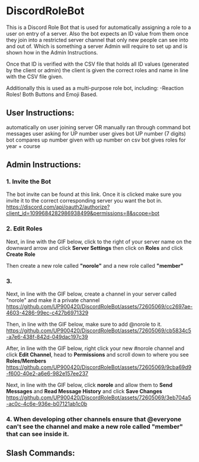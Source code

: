 # DiscordRoleBot
This is a Discord Role Bot that is used for automatically assigning a role to a user on entry of a server. 
Also the bot expects an ID value from them once they join into a restricted server channel that only new people can see into and out of. Which is something a server Admin will require to set up and is shown how in the Admin Instructions.

Once that ID is verified with the CSV file that holds all ID values (generated by the client or admin) the client is given the correct roles and name in line with the CSV file given.

Additionally this is used as a multi-purpose role bot, including:
-Reaction Roles! Both Buttons and Emoji Based.


## User Instructions:
automatically on user joining server OR manually ran through command
bot messages user asking for UP number
user gives bot UP number (7 digits)
bot compares up number given with up number on csv
bot gives roles for year + course

## Admin Instructions:
### 1. Invite the Bot
The bot invite can be found at this link. Once it is clicked make sure you invite it to the correct corresponding server you want the bot in.
https://discord.com/api/oauth2/authorize?client_id=1099684282986938499&permissions=8&scope=bot

### 2. Edit Roles
Next, in line with the GIF below, click to the right of your server name on the downward arrow and click **Server Settings** then click on **Roles** and click **Create Role**

Then create a new role called **"norole"** and a new role called **"member"**

### 3. 

Next, in line with the GIF below, create a channel in your server called "norole" and make it a private channel 
https://github.com/UP900420/DiscordRoleBot/assets/72605069/cc2697ae-4603-4286-99ec-c427b6971329


Then, in line with the GIF below, make sure to add @norole to it.
https://github.com/UP900420/DiscordRoleBot/assets/72605069/cb5834c5-a7e6-438f-842d-049dac197c39


After, in line with the GIF below, right click your new #norole channel and click **Edit Channel**, head to **Permissions** and scroll down to where you see **Roles/Members**
https://github.com/UP900420/DiscordRoleBot/assets/72605069/9cba69d9-f600-40e2-a6e6-982e157ee237


Next, in line with the GIF below, click **norole** and allow them to **Send Messages** and **Read Message History** and click **Save Changes**
https://github.com/UP900420/DiscordRoleBot/assets/72605069/3eb704a5-ac0c-4c6e-936e-b07121ab1c0b


### 4. When developing other channels ensure that @everyone can't see the channel and make a new role called "member" that can see inside it.

## Slash Commands:
